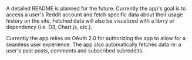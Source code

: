A detailed README is planned for the future. Currently the app's goal is to access a user's Reddit account and fetch specific data about their usage history on the site. Fetched data will also be visualized with a librry or dependency (i.e. D3, Chart.js, etc.). 

Currently the app relies on OAuth 2.0 for authorizing the app to allow for a seamless user experience. The app also automatically fetches data re: a user's past posts, comments and subscribed subreddits.
